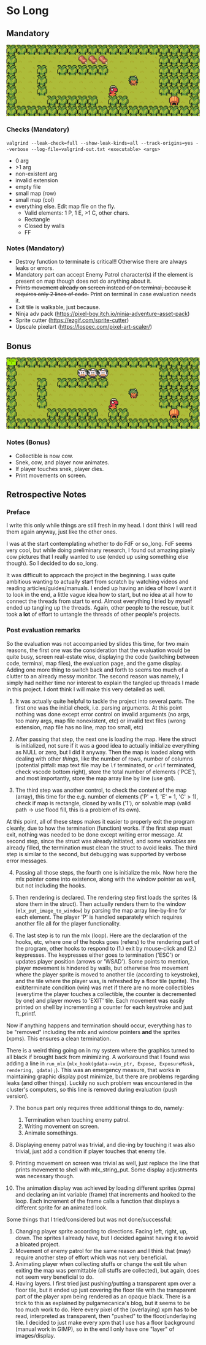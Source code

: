 # So Long

## Mandatory
![Mandatory](./assets/scr_sht/screen1.png "mandatory")

### Checks (Mandatory)

```
valgrind --leak-check=full --show-leak-kinds=all --track-origins=yes --verbose --log-file=valgrind-out.txt <executable> <args>
```

- 0 arg
- \>1 arg
- non-existent arg
- invalid extension
- empty file
- small map (row)
- small map (col)
- everything else. Edit map file on the fly. 
	- Valid elements: 1 P, 1 E, >1 C, other chars.
	- Rectangle
	- Closed by walls
	- FF


### Notes (Mandatory)
- Destroy function to terminate is critical!! Otherwise there are always leaks or errors.
- Mandatory part can accept Enemy Patrol character(s) if the element is present on map though does not do anything about it.
- ~~Prints movement already on screen instead of on terminal, because it requires only 2 lines of code.~~ Print on terminal in case evaluation needs it.
- Exit tile is walkable, just because.
- Ninja adv pack (https://pixel-boy.itch.io/ninja-adventure-asset-pack)
- Sprite cutter (https://ezgif.com/sprite-cutter)
- Upscale pixelart (https://lospec.com/pixel-art-scaler/)


## Bonus
![Bonus](./assets/scr_sht/screen2.png "bonus")

### Notes (Bonus)
- Collectible is now cow.
- Snek, cow, and player now animates.
- If player touches snek, player dies.
- Print movements on screen.

## Retrospective Notes

### Preface
I write this only while things are still fresh in my head. I dont think I will read them again anyway, just like the other ones. 

I was at the start contemplating whether to do FdF or so_long. FdF seems very cool, but while doing preliminary research, I found out amazing pixely cow pictures that I really wanted to use (ended up using something else though). So I decided to do so_long.

It was difficult to approach the project in the beginning. I was quite ambitious wanting to actually start from scratch by watching videos and reading articles/guides/manuals. I ended up having an idea of how I want it to look in the end, a little vague idea how to start, but no idea at all how to connect the threads from start to end. Almost everything I tried by myself ended up tangling up the threads. Again, other people to the rescue, but it took **a lot** of effort to untangle the threads of other people's projects.

### Post evaluation remarks
So the evaluation was not accompanied by slides this time, for two main reasons, the first one was the consideration that the evaluation would be quite busy, screen real-estate wise, displaying the code (switching between code, terminal, map files), the evaluation page, and the game display. Adding one more thing to switch back and forth to seems too much of a clutter to an already messy monitor. The second reason was namely, I simply had neither time nor interest to explain the tangled up threads I made in this project. I dont think I will make this very detailed as well.

1. It was actually quite helpful to tackle the project into several parts. The first one was the initial check, i.e. parsing arguments. At this point nothing was done except error control on invalid arguments (no args, too many args, map file nonexistent, etc) or invalid text files (wrong extension, map file has no line, map too small, etc)

2. After passing that step, the next one is loading the map. Here the struct is initialized, not sure if it was a good idea to actually initialize everything as NULL or zero, but I did it anyway. Then the map is loaded along with dealing with other *things*, like the number of rows, number of columns (potential pitfall: map text file may be `lf` terminated, or `crlf` terminated, check vscode bottom right), store the total number of elements ('PCE'), and most importantly, store the map array line by line (use gnl).

3. The third step was another control, to check the content of the map (array), this time for the e.g. number of elements ('P' = 1, 'E' = 1, 'C' > 1), check if map is rectangle, closed by walls ('1'), or solvable map (valid path -> use flood fill, this is a problem of its own). 

At this point, all of these steps makes it easier to properly exit the program cleanly, due to how the termination (function) works. If the first step must exit, nothing was needed to be done except writing error message. At second step, since the struct was already initiated, and some *variables* are already filled, the termination must clean the struct to avoid leaks. The third step is similar to the second, but debugging was supported by verbose error messages.

4. Passing all those steps, the fourth one is initialize the mlx. Now here the mlx pointer come into existence, along with the window pointer as well, but not including the hooks.

5. Then rendering is declared. The rendering step first loads the sprites (& store them in the struct). Then actually renders them to the window (`mlx_put_image_to_window`) by parsing the map array line-by-line for each element. The player 'P' is handled separately which requires another file all for the player functionality.

6. The last step is to run the mlx (loop). Here are the declaration of the hooks, etc, where one of the hooks goes (refers) to the rendering part of the program, other hooks to respond to (1.) exit by mouse-click and (2.) keypresses. The keypresses either goes to termination ('ESC') or updates player position (arrows or 'WSAD'). Some points to mention, player movement is hindered by walls, but otherwise free movement where the player sprite is moved to another tile (according to keystroke), and the tile where the player was, is refreshed by a floor tile (sprite). The exit/terminate condition (win) was met if there are no more collectibles (everytime the player touches a collectible, the counter is decremented by one) and player moves to 'EXIT' tile. Each movement was easily printed on shell by incrementing a counter for each keystroke and just ft_printf. 

Now if anything happens and termination should occur, everything has to be "removed" including the mlx and window pointers **and** the sprites (xpms). This ensures a clean termination.

There is a weird thing going on in my system where the graphics turned to all black if brought back from minimizing. A workaround that I found was adding a line in `run_mlx` (`mlx_hook(gdata->win_ptr, Expose, ExposureMask, rendering, gdata);`). This was an emergency measure, that works in maintaining graphic display post minimize, but there are problems regarding leaks (and other things). Luckily no such problem was encountered in the cluster's computers, so this line is removed during evaluation (push version).

7. The bonus part only requires three additional things to do, namely:
	1. Termination when touching enemy patrol.
	2. Writing movement on screen.
	3. Animate somethings.

8. Displaying enemy patrol was trivial, and die-ing by touching it was also trivial, just add a condition if player touches that enemy tile. 

9. Printing movement on screen was trivial as well, just replace the line that prints movement to shell with mlx_string_put. Some display adjustments was necessary though.

10. The animation display was achieved by loading different sprites (xpms) and declaring an int variable (frame) that increments and hooked to the loop. Each increment of the frame calls a function that displays a different sprite for an animated look.

Some things that I tried/considered but was not done/successful:
1. Changing player sprite according to directions. Facing left, right, up, down. The sprites I already have, but I decided against having it to avoid a bloated project.
2. Movement of enemy patrol for the same reason and I think that (may) require another step of effort which was not very beneficial.
3. Animating player when collecting stuffs or change the exit tile when exiting the map was permittable (all stuffs are collected), but again, does not seem very beneficial to do.
4. Having layers. I first tried just pushing/putting a transparent xpm over a floor tile, but it ended up just covering the floor tile with the transparent part of the player xpm being rendered as an opaque black. There is a trick to this as explained by pulgamecanica's blog, but it seems to be too much work to do. Here every pixel of the (overlaying) xpm has to be read, interpreted as transparent, then "pushed" to the floor/underlaying tile. I decided to just make every xpm that I use has a floor background (manual work in GIMP), so in the end I only have one "layer" of images/display. 
